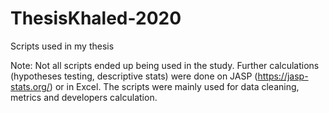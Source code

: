 # ThesisKhaled-2020
Scripts used in my thesis

Note: Not all scripts ended up being used in the study. Further calculations (hypotheses testing, descriptive stats) were done on JASP (https://jasp-stats.org/) or in Excel. The scripts were mainly used for data cleaning, metrics and developers calculation. 

